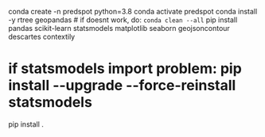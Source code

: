 conda create -n predspot python=3.8
conda activate predspot
conda install -y rtree geopandas  # if doesnt work, do: `conda clean --all`
pip install pandas scikit-learn statsmodels matplotlib seaborn geojsoncontour descartes contextily
# if statsmodels import problem: pip install --upgrade --force-reinstall statsmodels
pip install .
